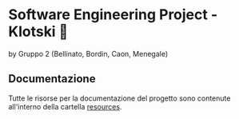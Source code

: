 # Software Engineering Project - Klotski 🧩
by Gruppo 2 (Bellinato, Bordin, Caon, Menegale)

## Documentazione
Tutte le risorse per la documentazione del progetto sono contenute all'interno della cartella [resources](https://github.com/bellins14/klotski_gruppo2/tree/docs/resources).
